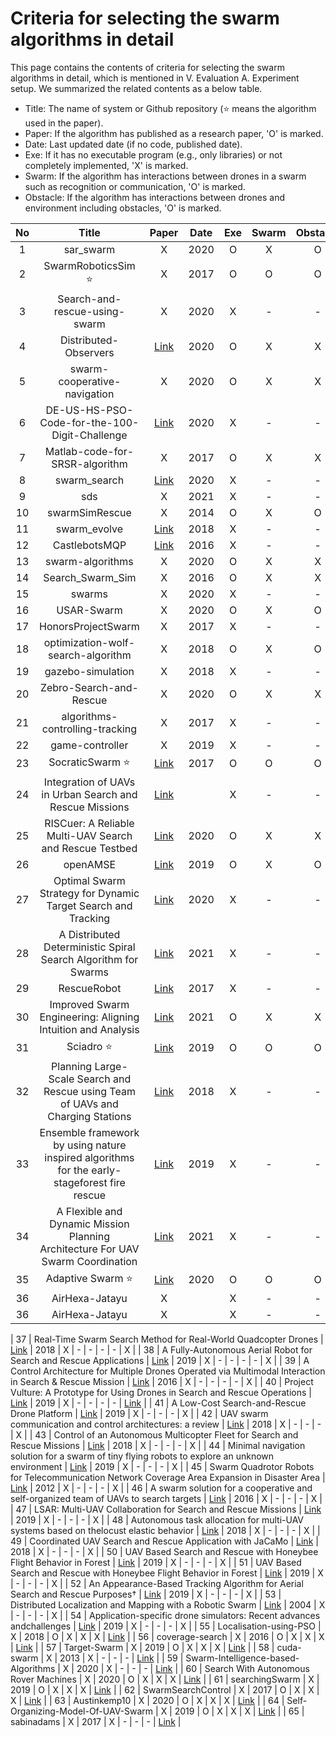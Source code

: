 # Criteria for selecting the swarm algorithms in detail

This page contains the contents of criteria for selecting the swarm algorithms in detail, which is mentioned in V. Evaluation A. Experiment setup.
We summarized the related contents as a below table.

- Title: The name of system or Github repository (:star: means the algorithm used in the paper).
- Paper: If the algorithm has published as a research paper, 'O' is marked.
- Date: Last updated date (if no code, published date).
- Exe: If it has no executable program (e.g., only libraries) or not completely implemented, 'X' is marked.
- Swarm: If the algorithm has interactions between drones in a swarm such as recognition or communication, 'O' is marked.
- Obstacle: If the algorithm has interactions between drones and environment including obstacles, 'O' is marked.

| No  |                                            Title                                             |                                                                                   Paper                                                                                    | Date | Exe | Swarm | Obstacle | Mission |                                        Code                                         |
| :-: | :------------------------------------------------------------------------------------------: | :------------------------------------------------------------------------------------------------------------------------------------------------------------------------: | :--: | :-: | :---: | :------: | :-----: | :---------------------------------------------------------------------------------: |
|  1  |                                          sar_swarm                                           |                                                                                     X                                                                                      | 2020 |  O  |   X   |    O     |    O    |                     [Link](https://github.com/Cheryn/sar_swarm)                     |
|  2  |                                   SwarmRoboticsSim :star:                                    |                                                                                     X                                                                                      | 2017 |  O  |   O   |    O     |    O    |                 [Link](https://github.com/pc0179/SwarmRoboticsSim)                  |
|  3  |                                Search-and-rescue-using-swarm                                 |                                                                                     X                                                                                      | 2020 |  X  |   -   |    -     |    -    |    [Link](https://github.com/IIT-Madras-Team-MAM/Search-and-rescue-using-swarm)     |
|  4  |                                    Distributed-Observers                                     |                                                       [Link](https://amslaurea.unibo.it/19642/1/Nicola%20Franco.pdf)                                                       | 2020 |  O  |   X   |    X     |    X    |             [Link](https://github.com/francovia/Distributed-Observers)              |
|  5  |                                 swarm-cooperative-navigation                                 |                                                                                     X                                                                                      | 2020 |  O  |   X   |    X     |    X    |           [Link](https://github.com/doopa2w/swarm-cooperative-navigation)           |
|  6  |                        DE-US-HS-PSO-Code-for-the-100-Digit-Challenge                         |                                                            [Link](https://ieeexplore.ieee.org/document/8790272)                                                            | 2020 |  X  |   -   |    -     |    -    | [Link](https://github.com/steedhuang/DE-US-HS-PSO-Code-for-the-100-Digit-Challenge) |
|  7  |                                Matlab-code-for-SRSR-algorithm                                |                                                                                     X                                                                                      | 2017 |  O  |   X   |    X     |    X    |     [Link](https://github.com/Mojtaba-jabbarii/Matlab-code-for-SRSR-algorithm)      |
|  8  |                                         swarm_search                                         |                                                         [Link](http://rishabh-singh.in/projects/swarm-search-uav/)                                                         | 2020 |  X  |   -   |    -     |    -    |                 [Link](https://github.com/acr-iitkgp/swarm_search)                  |
|  9  |                                             sds                                              |                                                                                     X                                                                                      | 2021 |  X  |   -   |    -     |    -    |                   [Link](https://github.com/AndrewOwenMartin/sds)                   |
| 10  |                                        swarmSimRescue                                        |                                                                                     X                                                                                      | 2014 |  O  |   X   |    O     |    O    |                  [Link](https://github.com/aywrite/swarmSimRescue)                  |
| 11  |                                         swarm_evolve                                         |                                                                  [Link](https://arxiv.org/abs/1803.01106)                                                                  | 2018 |  X  |   -   |    -     |    -    |                    [Link](https://github.com/ddfan/swarm_evolve)                    |
| 12  |                                        CastlebotsMQP                                         |                                                 [Link](https://digital.wpi.edu/concern/student_works/np193b87t?locale=en)                                                  | 2016 |  X  |   -   |    -     |    -    |                  [Link](https://github.com/dmmurray/CastlebotsMQP)                  |
| 13  |                                       swarm-algorithms                                       |                                                                                     X                                                                                      | 2020 |  O  |   X   |    X     |    X    |                 [Link](https://github.com/rsarai/swarm-algorithms)                  |
| 14  |                                       Search_Swarm_Sim                                       |                                                                                     X                                                                                      | 2016 |  O  |   X   |    X     |    X    |                 [Link](https://github.com/Hriste/Search_Swarm_Sim)                  |
| 15  |                                            swarms                                            |                                                                                     X                                                                                      | 2020 |  X  |   -   |    -     |    -    |                   [Link](https://github.com/samuelchardy/swarms)                    |
| 16  |                                          USAR-Swarm                                          |                                                                                     X                                                                                      | 2020 |  O  |   X   |    O     |    X    |                  [Link](https://github.com/DaemonMajor/USAR-Swarm)                  |
| 17  |                                      HonorsProjectSwarm                                      |                                                                                     X                                                                                      | 2017 |  X  |   -   |    -     |    -    |            [Link](https://github.com/william-richard/HonorsProjectSwarm)            |
| 18  |                              optimization-wolf-search-algorithm                              |                                                                                     X                                                                                      | 2018 |  O  |   X   |    O     |    X    |        [Link](https://github.com/bavalia/optimization-wolf-search-algorithm)        |
| 19  |                                      gazebo-simulation                                       |                                                                                     X                                                                                      | 2018 |  X  |   -   |    -     |    -    |                [Link](https://github.com/MiMSwarm/gazebo-simulation)                |
| 20  |                                   Zebro-Search-and-Rescue                                    |                                                                                     X                                                                                      | 2020 |  O  |   X   |    X     |    X    |          [Link](https://github.com/RobvandenBerg/Zebro-Search-and-Rescue)           |
| 21  |                               algorithms-controlling-tracking                                |                                                                                     X                                                                                      | 2017 |  X  |   -   |    -     |    -    |       [Link](https://github.com/andrea-nisti/algorithms-controlling-tracking)       |
| 22  |                                       game-controller                                        |                                                                                     X                                                                                      | 2019 |  X  |   -   |    -     |    -    |                  [Link](https://github.com/shuhan/game-controller)                  |
| 23  |                                     SocraticSwarm :star:                                     |                                                  [Link](https://ieeexplore.ieee.org/stamp/stamp.jsp?tp=&arnumber=8594283)                                                  | 2017 |  O  |   O   |    O     |    O    |                  [Link](https://github.com/Breakend/SocraticSwarm)                  |
| 24  |                   Integration of UAVs in Urban Search and Rescue Missions                    |                                                  [Link](https://ieeexplore.ieee.org/stamp/stamp.jsp?tp=&arnumber=8848940)                                                  |      |  X  |   -   |    -     |    -    |                                          X                                          |
| 25  |                   RISCuer: A Reliable Multi-UAV Search and Rescue Testbed                    |                                                                [Link](https://arxiv.org/pdf/2006.06966.pdf)                                                                | 2020 |  O  |   X   |    X     |    O    |                     [Link](https://github.com/usman094/ch-1-3)                      |
| 26  |                                           openAMSE                                           |                                        [Link](https://www.wirelessinnovation.org/assets/Proceedings/2019/TS6.2%20Jeon%20paper.pdf)                                         | 2019 |  O  |   X   |    O     |    O    |                    [Link](https://github.com/afrl-rq/OpenAMASE)                     |
| 27  |                Optimal Swarm Strategy for Dynamic Target Search and Tracking                 |                                                       [Link](http://ifaamas.org/Proceedings/aamas2020/pdfs/p672.pdf)                                                       | 2020 |  X  |   -   |    -     |    -    |                 [Link](https://github.com/hianlee/kNNTargetSearch)                  |
| 28  |                A Distributed Deterministic Spiral Search Algorithm for Swarms                |                                                  [Link](https://ieeexplore.ieee.org/stamp/stamp.jsp?tp=&arnumber=7759652)                                                  | 2021 |  X  |   -   |    -     |    -    |                   [Link](https://github.com/BCLab-UNM/MPFA-ARGoS)                   |
| 29  |                                         RescueRobot                                          |                                                              [Link](http://ceur-ws.org/Vol-2054/paper11.pdf)                                                               | 2017 |  X  |   -   |    -     |    -    |                                          X                                          |
| 30  |                 Improved Swarm Engineering: Aligning Intuition and Analysis                  |                                                                [Link](https://arxiv.org/pdf/2012.04144.pdf)                                                                | 2021 |  O  |   X   |    X     |    X    |                  [Link](https://github.com/swarm-robotics/fordyca)                  |
| 31  |                                        Sciadro :star:                                        | [Link](https://reader.elsevier.com/reader/sd/pii/S0305054819301340?token=5A1EAE25073CA0EA00317019AF7D49C81792F558E182F3EA439EB5D1477B67ADA045F6821365EA4F9771AEE2208E3264) | 2019 |  O  |   O   |    O     |    O    |                 [Link](https://github.com/mlpi-unipi/drones-swarm)                  |
| 32  |       Planning Large-Scale Search and Rescue using Team of UAVs and Charging Stations        |                                                  [Link](https://ieeexplore.ieee.org/stamp/stamp.jsp?tp=&arnumber=8468631)                                                  | 2018 |  X  |   -   |    -     |    -    |                                          X                                          |
| 33  | Ensemble framework by using nature inspired algorithms for the early-stageforest fire rescue | [Link](https://reader.elsevier.com/reader/sd/pii/S0952197620300270?token=2927F6FD414835A5E8BF906438BDF82E929A3CB98E332A140AC2AB4E261395E1F346B723D4644FBCA47F87DE827C6708) | 2019 |  X  |   -   |    -     |    -    |                [Link](https://github.com/1654402787/RescueEnsemble)                 |
| 34  |       A Flexible and Dynamic Mission Planning Architecture For UAV Swarm Coordination        |                                                  [Link](https://ieeexplore.ieee.org/stamp/stamp.jsp?tp=&arnumber=7502669)                                                  | 2021 |  X  |   -   |    -     |    -    |                   [Link](https://github.com/Vision4UAV/Aerostack)                   |
| 35  |                                    Adaptive Swarm :star:                                     |                                        [Link](https://github.com/RuslanAgishev/adaptive_swarm/blob/master/MSc_Thesis_Skoltech.pdf)                                         | 2020 |  O  |   O   |    O     |    O    |               [Link](https://github.com/RuslanAgishev/adaptive_swarm)               |
| 36  |                                        AirHexa-Jatayu                                        |                                                                                     X                                                                                      |      |  X  |   -   |    -     |    -    |                 [Link](https://github.com/ashishvz/AirHexa-Jatayu)                  |
| 36  |                                        AirHexa-Jatayu                                        |                                                                                     X                                                                                      |      |  X  |   -   |    -     |    -    |                 [Link](https://github.com/ashishvz/AirHexa-Jatayu)                  |

| 37 | Real-Time Swarm Search Method for Real-World Quadcopter Drones | [Link](https://www.mdpi.com/2076-3417/8/7/1169/pdf) | 2018 | X | - | - | - | - | X |
| 38 | A Fully-Autonomous Aerial Robot for Search and Rescue Applications | [Link](https://idp.springer.com/authorize/casa?redirect_uri=https://link.springer.com/content/pdf/10.1007/s10846-018-0898-1.pdf&casa_token=sShhVkT4W_IAAAAA:Bap4O8mX7puaKGxRyRRkicHgB1vwdPVwDIonPAviAorIGBImGKPwduTUOAoqd9sN_zlFSSVXMhccotvgrw) | 2019 | X | - | - | - | - | X |
| 39 | A Control Architecture for Multiple Drones Operated via Multimodal Interaction in Search & Rescue Mission | [Link](https://ieeexplore.ieee.org/stamp/stamp.jsp?tp=&arnumber=7784304) | 2016 | X | - | - | - | - | X |
| 40 | Project Vulture: A Prototype for Using Drones in Search and Rescue Operations | [Link](https://ieeexplore.ieee.org/stamp/stamp.jsp?tp=&arnumber=8804846) | 2019 | X | - | - | - | - | [Link](https://github.com/tzutalin/labelImg) |
| 41 | A Low-Cost Search-and-Rescue Drone Platform | [Link](https://scholarworks.rit.edu/cgi/viewcontent.cgi?article=11235&context=theses) | 2019 | X | - | - | - | X |
| 42 | UAV swarm communication and control architectures: a review | [Link](https://cdnsciencepub.com/doi/pdf/10.1139/juvs-2018-0009) | 2018 | X | - | - | - | X |
| 43 | Control of an Autonomous Multicopter Fleet for Search and Rescue Missions | [Link](https://aaltodoc.aalto.fi/bitstream/handle/123456789/30114/master_Suvitie_Arto_2018.pdf?sequence=2&isAllowed=y) | 2018 | X | - | - | - | X |
| 44 | Minimal navigation solution for a swarm of tiny flying robots to explore an unknown environment | [Link](https://robotics.sciencemag.org/content/4/35/eaaw9710/tab-pdf) | 2019 | X | - | - | - | X |
| 45 | Swarm Quadrotor Robots for Telecommunication Network Coverage Area Expansion in Disaster Area | [Link](https://ieeexplore.ieee.org/stamp/stamp.jsp?tp=&arnumber=6318390) | 2012 | X | - | - | - | X |
| 46 | A swarm solution for a cooperative and self-organized team of UAVs to search targets | [Link](https://ieeexplore.ieee.org/stamp/stamp.jsp?tp=&arnumber=7520118) | 2016 | X | - | - | - | X |
| 47 | LSAR: Multi-UAV Collaboration for Search and Rescue Missions | [Link](https://ieeexplore.ieee.org/stamp/stamp.jsp?tp=&arnumber=8695011) | 2019 | X | - | - | - | X |
| 48 | Autonomous task allocation for multi-UAV systems based on thelocust elastic behavior | [Link](https://reader.elsevier.com/reader/sd/pii/S1568494618303296?token=8AA99C357A73B919BA995CA4BC969A1B16B9537AB554F377994808704E03F5CB468AC2D2AC97F483263A5BFA33E5D2D6) | 2018 | X | - | - | - | X |
| 49 | Coordinated UAV Search and Rescue Application with JaCaMo | [Link](https://link.springer.com/chapter/10.1007/978-3-319-94580-4_33) | 2018 | X | - | - | - | X |
| 50 | UAV Based Search and Rescue with Honeybee Flight Behavior in Forest | [Link](https://dl.acm.org/doi/pdf/10.1145/3314493.3314497) | 2019 | X | - | - | - | X |
| 51 | UAV Based Search and Rescue with Honeybee Flight Behavior in Forest | [Link](https://dl.acm.org/doi/abs/10.1145/3314493.3314497) | 2019 | X | - | - | - | X |
| 52 | An Appearance-Based Tracking Algorithm for Aerial Search and Rescue Purposes† | [Link](https://www.mdpi.com/1424-8220/19/3/652/htm) | 2019 | X | - | - | - | X |
| 53 | Distributed Localization and Mapping with a Robotic Swarm | [Link](https://link.springer.com/chapter/10.1007/978-3-540-30552-1_6) | 2004 | X | - | - | - | X |
| 54 | Application-specific drone simulators: Recent advances andchallenges | [Link](https://reader.elsevier.com/reader/sd/pii/S1569190X19300048?token=A1ED4C8FD5046B096DDFAC39B90459A0A0C773392A4751A908758377F43C6E42DB5A274CEB7429412FAF6205EE839538) | 2019 | X | - | - | - | X |
| 55 | Localisation-using-PSO | X | 2018 | O | X | X | X | [Link](https://github.com/Het369/Localisation-using-PSO) |
| 56 | coverage-search | X | 2016 | O | X | X | X | [Link](https://github.com/pawel-jakubowski/coverage-search) |
| 57 | Target-Swarm | X | 2019 | O | X | X | X | [Link](https://github.com/RHUL-Swarm/Target-Swarm) |
| 58 | cuda-swarm | X | 2013 | X | - | - | - | [Link](https://github.com/daghack/cuda-swarm) |
| 59 | Swarm-Intelligence-based-Algorithms | X | 2020 | X | - | - | - | [Link](https://github.com/SmartMobilityAlgorithms/Swarm-Intelligence-based-Algorithms) |
| 60 | Search With Autonomous Rover Machines | X | 2020 | O | X | X | X | [Link](https://github.com/woofwoof/SWARM) |
| 61 | searchingSwarm | X | 2019 | O | X | X | X | [Link](https://github.com/dlwilson355/searchingSwarm) |
| 62 | SwarmSearchControl | X | 2017 | O | X | X | X | [Link](https://github.com/LastArchAngel/SwarmSearchControl) |
| 63 | Austinkemp10 | X | 2020 | O | X | X | X | [Link](https://github.com/Austinkemp10/Swarm) |
| 64 | Self-Organizing-Model-Of-UAV-Swarm | X | 2019 | O | X | X | X | [Link](https://github.com/AliezBaby/Self-Organizing-Model-Of-UAV-Swarm) |
| 65 | sabinadams | X | 2017 | X | - | - | - | [Link](https://github.com/sabinadams/simulation) |
